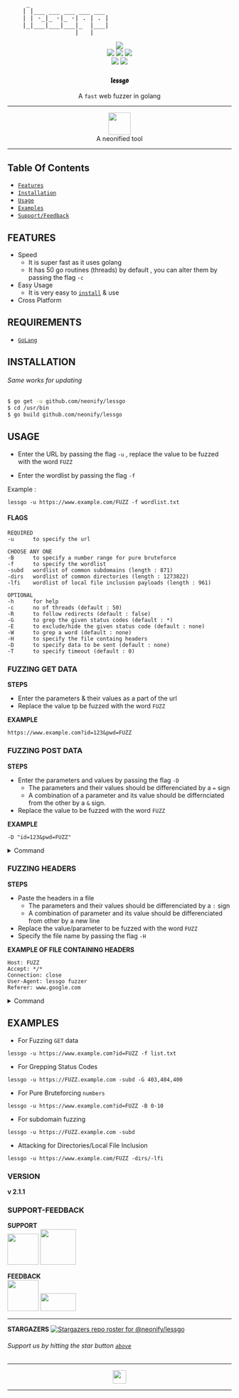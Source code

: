 
<p align="center">
<pre>
     _
    | |___ ___ ___ ___ ___
    | | -_|_ -|_ -| . | . |
    |_|___|___|___|_  |___|
                  |___|
</pre>
</p>

<p align="center">
<img src="https://img.shields.io/badge/build-passing-green"><br>
<img src="https://img.shields.io/badge/made with-go-blue">
<img src="https://img.shields.io/badge/go-v1.15-blue?logo=go">
<img src="https://img.shields.io/badge/author-neonify-blue"><br>
<img src="https://img.shields.io/badge/credits-nego-yellow">
<img src="https://img.shields.io/badge/license-GPL v3.0-green">
</p>

<h3 align="center">𝖑𝖊𝖘𝖘𝖌𝖔</h3>
<p align="center">
A <code>fast</code> web fuzzer in golang
</p><hr>

<p align="center">
<img src="https://avatars0.githubusercontent.com/u/72431350?s=400&u=c374bc99b895675fee192f056f1a3de425a58e1f&v=4" width="50px"> 
<br>A neonified tool<br>
</p><hr>


## Table Of Contents
* <a href="#FEATURES">`Features`</a> 
* <a href="#INSTALLATION">`Installation`</a>
* <a href="#USAGE">`Usage`</a>
* <a href="#EXAMPLES">`Examples`</a>
* <a href="#SUPPORT-FEEDBACK">`Support/Feedback`</a>

## FEATURES
* Speed
   * It is super fast as it uses golang
   * It has 50 go routines (threads) by default , you can alter them by passing
the flag `-c`
* Easy Usage
   * It is very easy to <a href="#INSTALLATION">`install`</a> & use
* Cross Platform

## REQUIREMENTS
* <a href="https://golang.org">`GoLang`</a>

## INSTALLATION
###### Same works for updating
``` bash
$ go get -u github.com/neonify/lessgo
$ cd /usr/bin
$ go build github.com/neonify/lessgo
```

## USAGE 

* Enter the URL by passing the flag `-u` , replace the value to be fuzzed with the word `FUZZ`

* Enter the wordlist by passing the flag `-f`

Example : 
```
lessgo -u https://www.example.com/FUZZ -f wordlist.txt
```

#### FLAGS
```
REQUIRED
-u      to specify the url 

CHOOSE ANY ONE 
-B      to specify a number range for pure bruteforce
-f      to specify the wordlist
-subd   wordlist of common subdomains (length : 871)
-dirs   wordlist of common directories (length : 1273822)
-lfi    wordlist of local file inclusion payloads (length : 961)

OPTIONAL 
-h      for help
-c      no of threads (default : 50)
-R      to follow redirects (default : false)
-G      to grep the given status codes (default : *)
-E      to exclude/hide the given status code (default : none)
-W      to grep a word (default : none)
-H      to specify the file containg headers
-D      to specify data to be sent (default : none)
-T      to specify timeout (default : 0)
```
### FUZZING GET DATA
__STEPS__
* Enter the parameters & their values as a part of the url
* Replace the value tp be fuzzed with the word `FUZZ`

__EXAMPLE__ 
```
https://www.example.com?id=123&pwd=FUZZ
```

### FUZZING POST DATA 
__STEPS__
* Enter the parameters and values by passing the flag `-D`
    * The parameters and their values should be differenciated by a `=` sign
    * A combination of a parameter and its value should be differnciated
from the other by a `&` sign.
* Replace the value to be fuzzed with the word `FUZZ`

__EXAMPLE__ 
``` 
-D "id=123&pwd=FUZZ"
 ```
<details>
<summary>Command</summary>
<br>
<pre>
lessgo -u https://www.example.com -D "uid=1001&pwd=FUZZ" -f list.txt
</pre>
</details>


### FUZZING HEADERS
__STEPS__
* Paste the headers in a file 
   * The parameters and their values should be differenciated by a `:` sign
   * A combination of parameter and its value should be differenciated from other by a new line
* Replace the value/parameter to be fuzzed with the word `FUZZ`
* Specify the file name by passing the flag `-H`

__EXAMPLE OF FILE CONTAINING HEADERS__
```
Host: FUZZ
Accept: */*
Connection: close
User-Agent: lessgo fuzzer
Referer: www.google.com
```
<details>
<summary>Command</summary>
<br>
<pre>
lessgo -u https://www.example.com -H file_containing_headers.txt
</pre>
</details>

## EXAMPLES

* For Fuzzing `GET` data
```
lessgo -u https://www.example.com?id=FUZZ -f list.txt
```

* For Grepping Status Codes
``` 
lessgo -u https://FUZZ.example.com -subd -G 403,404,400
```

* For Pure Bruteforcing `numbers`
```
lessgo -u https://www.example.com?id=FUZZ -B 0-10
```

* For subdomain fuzzing
``` 
lessgo -u https://FUZZ.example.com -subd
```

* Attacking for Directories/Local File Inclusion
```
lessgo -u https://www.example.com/FUZZ -dirs/-lfi
```


### VERSION
<strong>v 2.1.1</strong>

### SUPPORT-FEEDBACK

__SUPPORT__ \
<a href="https://mobile.twitter.com/neonify4"><img src="https://encrypted-tbn0.gstatic.com/images?q=tbn:ANd9GcQE5lwX-Jw06voMwUSqXccNMHPQkWMTx4Odvg&usqp=CAU" width="70px"></a>
<a href="https://reddit.com/user/n3onify"><img src="https://encrypted-tbn0.gstatic.com/images?q=tbn:ANd9GcRSbvqesjWPhKrOOHcJABPo2-7uvM4iapo3Gw&usqp=CAU" width="80px"></a>

__FEEDBACK__ \
<a href="mailto:lessgofuzzer@gmail.com"><img src="https://encrypted-tbn0.gstatic.com/images?q=tbn:ANd9GcTLx3fjKDNLRpmJS8MpPLMleNNALBrgoE2VTA&usqp=CAU" width="70px"></a>
<a href="https://github.com/neonify/lessgo/issues"><img src="https://encrypted-tbn0.gstatic.com/images?q=tbn:ANd9GcRhgYgVFsExjMYtlmONymM58gcWsRGKlgb7FQ&usqp=CAU" width="80px" height="40px"></a>

<hr>

__STARGAZERS__
[![Stargazers repo roster for @neonify/lessgo](https://reporoster.com/stars/neonify/lessgo)](https://github.com/neonify/lessgo/stargazers)

###### Support us by hitting the star button <a href="#">`above`</a>

<hr>
<p align="center">
<a href="#">
<img src="https://mozpk.com/wp-content/uploads/2016/11/Back-to-top-button.png" height="30px">
</a></p><hr>
